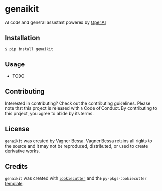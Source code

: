 # genaikit

AI code and general assistant powered by [OpenAI](https://openai.com/)

## Installation

```bash
$ pip install genaikit
```

## Usage

- TODO

## Contributing

Interested in contributing? Check out the contributing guidelines. Please note that this project is released with a Code of Conduct. By contributing to this project, you agree to abide by its terms.

## License

`genaikit` was created by Vagner Bessa. Vagner Bessa retains all rights to the source and it may not be reproduced, distributed, or used to create derivative works.

## Credits

`genaikit` was created with [`cookiecutter`](https://cookiecutter.readthedocs.io/en/latest/) and the `py-pkgs-cookiecutter` [template](https://github.com/py-pkgs/py-pkgs-cookiecutter).
